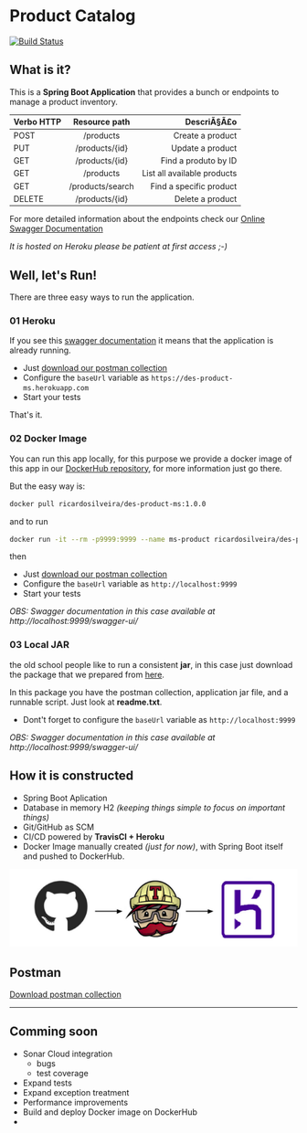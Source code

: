 # Product Catalog
[![Build Status](https://travis-ci.com/RicardoLuizSilveira/des-product-ms.svg?branch=main)](https://travis-ci.com/RicardoLuizSilveira/des-product-ms)

## What is it?
This is a **Spring Boot Application** that provides a bunch or endpoints to manage a product inventory.


| Verbo HTTP  |  Resource path    |           DescriÃ§Ã£o           |
|-------------|:-----------------:|------------------------------:|
| POST        |  /products        |   Create a product       |
| PUT         |  /products/{id}   |   Update a product   |
| GET         |  /products/{id}   |   Find a produto by ID  |
| GET         |  /products        |   List all available products           |
| GET         |  /products/search |   Find a specific product |
| DELETE      |  /products/{id}   |   Delete a product       |

For more detailed information about the endpoints check our
<a href="https://des-product-ms.herokuapp.com/swagger-ui/#/product-controller" target="_blank">Online Swagger Documentation</a>

*It is hosted on Heroku please be patient at first access ;-)*

## Well, let's Run!
There are three easy ways to run the application.

### 01 Heroku
If you see this
<a href="https://des-product-ms.herokuapp.com/swagger-ui/#/product-controller" target="_blank">swagger documentation</a> 
it means that the application is already running.
- Just [download our postman collection](../others/ProductAPI.postman_collection.json)
- Configure the `baseUrl` variable as `https://des-product-ms.herokuapp.com`
- Start your tests 

That's it.

### 02 Docker Image
You can run this app locally, for this purpose we provide a docker image of this app in our
<a href="https://hub.docker.com/r/ricardosilveira/des-product-ms" target="_blank">DockerHub repository</a>,
for more information just go there.

But the easy way is:
```bash
docker pull ricardosilveira/des-product-ms:1.0.0
```
and to run
```bash
docker run -it --rm -p9999:9999 --name ms-product ricardosilveira/des-product-ms:1.0.0
```
then
- Just [download our postman collection](../others/ProductAPI.postman_collection.json)
- Configure the `baseUrl` variable as `http://localhost:9999`
- Start your tests

*OBS: Swagger documentation in this case available at http://localhost:9999/swagger-ui/*

### 03 Local JAR
the old school people like to run a consistent **jar**, in this case just download the 
package that we prepared from
<a href="https://drive.google.com/drive/folders/15n8VRNMsCDEh2yqdgwZK9dVzlhx3s1Fb?usp=sharing" target="_blank">here</a>.

In this package you have the postman collection, application jar file, and a runnable script. Just look at **readme.txt**.

- Dont't forget to configure the `baseUrl` variable as `http://localhost:9999`

*OBS: Swagger documentation in this case available at http://localhost:9999/swagger-ui/*

## How it is constructed
- Spring Boot Aplication
- Database in memory H2 *(keeping things simple to focus on important things)*
- Git/GitHub as SCM
- CI/CD powered by **TravisCI + Heroku**
- Docker Image manually created *(just for now)*, with Spring Boot itself and pushed to DockerHub. 

![alt text](./images/pipeline-CI-CD.png "Development and CI/CD pipeline")

## Postman

[Download postman collection](../others/ProductAPI.postman_collection.json)

------
## Comming soon
- Sonar Cloud integration
  - bugs
  - test coverage
- Expand tests
- Expand exception treatment
- Performance improvements
- Build and deploy Docker image on DockerHub
- 
